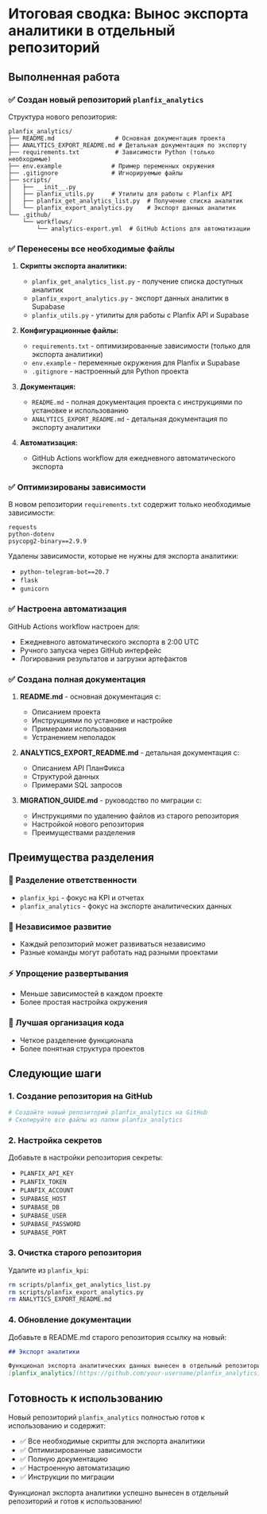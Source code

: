 # Итоговая сводка: Вынос экспорта аналитики в отдельный репозиторий

## Выполненная работа

### ✅ Создан новый репозиторий `planfix_analytics`

Структура нового репозитория:

```
planfix_analytics/
├── README.md                 # Основная документация проекта
├── ANALYTICS_EXPORT_README.md # Детальная документация по экспорту
├── requirements.txt          # Зависимости Python (только необходимые)
├── env.example              # Пример переменных окружения
├── .gitignore               # Игнорируемые файлы
├── scripts/
│   ├── __init__.py
│   ├── planfix_utils.py     # Утилиты для работы с Planfix API
│   ├── planfix_get_analytics_list.py  # Получение списка аналитик
│   └── planfix_export_analytics.py    # Экспорт данных аналитик
└── .github/
    └── workflows/
        └── analytics-export.yml  # GitHub Actions для автоматизации
```

### ✅ Перенесены все необходимые файлы

1. **Скрипты экспорта аналитики:**
   - `planfix_get_analytics_list.py` - получение списка доступных аналитик
   - `planfix_export_analytics.py` - экспорт данных аналитик в Supabase
   - `planfix_utils.py` - утилиты для работы с Planfix API и Supabase

2. **Конфигурационные файлы:**
   - `requirements.txt` - оптимизированные зависимости (только для экспорта аналитики)
   - `env.example` - переменные окружения для Planfix и Supabase
   - `.gitignore` - настроенный для Python проекта

3. **Документация:**
   - `README.md` - полная документация проекта с инструкциями по установке и использованию
   - `ANALYTICS_EXPORT_README.md` - детальная документация по экспорту аналитики

4. **Автоматизация:**
   - GitHub Actions workflow для ежедневного автоматического экспорта

### ✅ Оптимизированы зависимости

В новом репозитории `requirements.txt` содержит только необходимые зависимости:
```
requests
python-dotenv
psycopg2-binary==2.9.9
```

Удалены зависимости, которые не нужны для экспорта аналитики:
- `python-telegram-bot==20.7`
- `flask`
- `gunicorn`

### ✅ Настроена автоматизация

GitHub Actions workflow настроен для:
- Ежедневного автоматического экспорта в 2:00 UTC
- Ручного запуска через GitHub интерфейс
- Логирования результатов и загрузки артефактов

### ✅ Создана полная документация

1. **README.md** - основная документация с:
   - Описанием проекта
   - Инструкциями по установке и настройке
   - Примерами использования
   - Устранением неполадок

2. **ANALYTICS_EXPORT_README.md** - детальная документация с:
   - Описанием API ПланФикса
   - Структурой данных
   - Примерами SQL запросов

3. **MIGRATION_GUIDE.md** - руководство по миграции с:
   - Инструкциями по удалению файлов из старого репозитория
   - Настройкой нового репозитория
   - Преимуществами разделения

## Преимущества разделения

### 🎯 Разделение ответственности
- `planfix_kpi` - фокус на KPI и отчетах
- `planfix_analytics` - фокус на экспорте аналитических данных

### 🔄 Независимое развитие
- Каждый репозиторий может развиваться независимо
- Разные команды могут работать над разными проектами

### ⚡ Упрощение развертывания
- Меньше зависимостей в каждом проекте
- Более простая настройка окружения

### 📁 Лучшая организация кода
- Четкое разделение функционала
- Более понятная структура проектов

## Следующие шаги

### 1. Создание репозитория на GitHub
```bash
# Создайте новый репозиторий planfix_analytics на GitHub
# Скопируйте все файлы из папки planfix_analytics
```

### 2. Настройка секретов
Добавьте в настройки репозитория секреты:
- `PLANFIX_API_KEY`
- `PLANFIX_TOKEN`
- `PLANFIX_ACCOUNT`
- `SUPABASE_HOST`
- `SUPABASE_DB`
- `SUPABASE_USER`
- `SUPABASE_PASSWORD`
- `SUPABASE_PORT`

### 3. Очистка старого репозитория
Удалите из `planfix_kpi`:
```bash
rm scripts/planfix_get_analytics_list.py
rm scripts/planfix_export_analytics.py
rm ANALYTICS_EXPORT_README.md
```

### 4. Обновление документации
Добавьте в README.md старого репозитория ссылку на новый:
```markdown
## Экспорт аналитики

Функционал экспорта аналитических данных вынесен в отдельный репозиторий:
[planfix_analytics](https://github.com/your-username/planfix_analytics)
```

## Готовность к использованию

Новый репозиторий `planfix_analytics` полностью готов к использованию и содержит:

- ✅ Все необходимые скрипты для экспорта аналитики
- ✅ Оптимизированные зависимости
- ✅ Полную документацию
- ✅ Настроенную автоматизацию
- ✅ Инструкции по миграции

Функционал экспорта аналитики успешно вынесен в отдельный репозиторий и готов к использованию! 